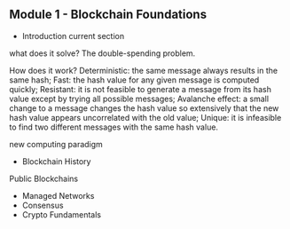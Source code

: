 ## Module 1 - Blockchain Foundations
- Introduction current section

what does it solve?
The double-spending problem.

How does it work?
Deterministic: the same message always results in the same hash;
Fast: the hash value for any given message is computed quickly;
Resistant: it is not feasible to generate a message from its hash value except by trying all possible messages;
Avalanche effect: a small change to a message changes the hash value so extensively that the new hash value appears uncorrelated with the old value;
Unique: it is infeasible to find two different messages with the same hash value.

new computing paradigm

- Blockchain History

Public Blockchains



- Managed Networks
- Consensus
- Crypto Fundamentals
